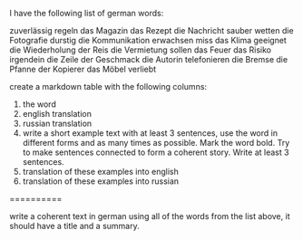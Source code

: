 I have the following list of german words:

zuverlässig
regeln
das Magazin
das Rezept
die Nachricht
sauber
wetten
die Fotografie
durstig
die Kommunikation
erwachsen
miss
das Klima
geeignet
die Wiederholung
der Reis
die Vermietung
sollen
das Feuer
das Risiko
irgendein
die Zeile
der Geschmack
die Autorin
telefonieren
die Bremse
die Pfanne
der Kopierer
das Möbel
verliebt

create a markdown table with the following columns:

1. the word
2. english translation
3. russian translation
4. write a short example text with at least 3 sentences, use the word in different forms and as many times as possible. Mark the word bold. Try to make sentences connected to form a coherent story. Write at least 3 sentences.
5. translation of these examples into english
6. translation of these examples into russian

==========

write a coherent text in german using all of the words from the list above, it should have a title and a summary.